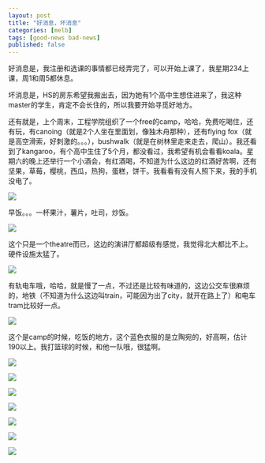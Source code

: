 ```yaml
---
layout: post
title: "好消息，坏消息"
categories: [melb]
tags: [good-news bad-news]
published: false
---
```


好消息是，我注册和选课的事情都已经弄完了，可以开始上课了，我星期234上课，周1和周5都休息。

坏消息是，HS的房东希望我搬出去，因为她有1个高中生想住进来了，我这种master的学生，肯定不会长住的，所以我要开始寻觅好地方。

还有就是，上个周末，工程学院组织了一个free的camp，哈哈，免费吃喝住，还有玩，有canoing（就是2个人坐在里面划，像独木舟那种），还有flying fox（就是高空滑索，好刺激的。。。），bushwalk（就是在树林里走来走去，爬山）。我还看到了kangaroo，有个高中生住了5个月，都没看过，我希望有机会看看koala。星期六的晚上还举行一个小酒会，有红酒喝，不知道为什么这边的红酒好苦啊，还有坚果，草莓，樱桃，西瓜，热狗，蛋糕，饼干。我看看有没有人照下来，我的手机没电了。

![](https://lh5.googleusercontent.com/-kAA4OMJwDco/T3l0h5EAUNI/AAAAAAAAANs/s3HpZCn3oMw/s400/22072010007.jpg)

早饭。。。一杯果汁，薯片，吐司，炒饭。

![](https://lh5.googleusercontent.com/-vKT3dBGWgH0/T3l0illd_cI/AAAAAAAAAN0/9y9Z_rMD8d0/s400/22072010008.jpg)

这个只是一个theatre而已，这边的演讲厅都超级有感觉，我觉得北大都比不上。硬件设施太猛了。

![](https://lh4.googleusercontent.com/-7OH486QCz1E/T3l0jiRsa8I/AAAAAAAAAOA/XWHjph4cB4M/s400/22072010009.jpg)

有轨电车哦，哈哈，就是慢了一点，不过还是比较有味道的，这边公交车很麻烦的，地铁（不知道为什么这边叫train，可能因为出了city，就开在路上了）和电车tram比较好一点。

![](https://lh5.googleusercontent.com/-SAoJH_5o-18/T3l0mBg3EWI/AAAAAAAAAOQ/elKpegj5LDI/s400/23072010017.jpg)

这个是camp的时候，吃饭的地方，这个蓝色衣服的是立陶宛的，好高啊，估计190以上。我打篮球的时候，和他一队哦，很猛啊。

![](https://lh4.googleusercontent.com/-La2Jbuxx0Xk/T3l0lV5JZtI/AAAAAAAAAOM/ChN90SPVh3s/s400/24072010019.jpg)

![](https://lh3.googleusercontent.com/-f5V4Ghy3tdo/T3l0mBAd1HI/AAAAAAAAAOU/VDkw0cIIJLY/s400/24072010020.jpg)

![](https://lh6.googleusercontent.com/-txspt2ZaInU/T3l0nBuAU9I/AAAAAAAAAOc/ODdpDTU7Jqo/s400/24072010021.jpg)

![](https://lh4.googleusercontent.com/-1wDWa-Be214/T3l0qZF1OdI/AAAAAAAAAOs/oAB4JtvFYqk/s400/24072010025.jpg)

![](https://lh5.googleusercontent.com/-a0AM6tGzong/T3l0quLh-aI/AAAAAAAAAOo/dJ0GCTyA8ZU/s400/24072010031.jpg)

![](https://lh6.googleusercontent.com/-ChrHOHgdDHE/T3l0q09db7I/AAAAAAAAAOw/UWODCfgd8rY/s400/24072010033.jpg)

![](https://lh6.googleusercontent.com/-AViPmLacXXo/T3l0scVP3rI/AAAAAAAAAO4/WblbZkAk7VE/s400/24072010034.jpg)
